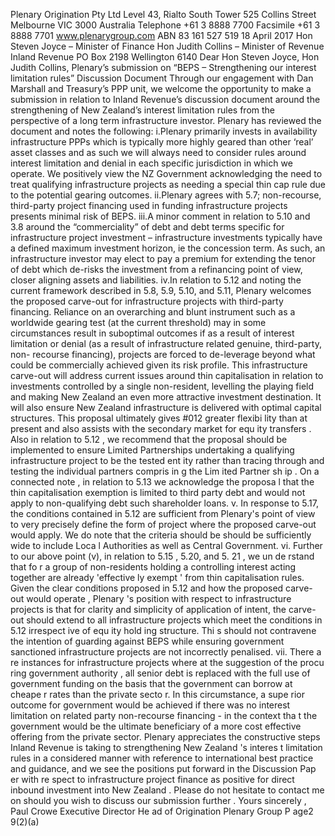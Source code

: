 Plenary Origination Pty Ltd Level 43, Rialto South Tower 525 Collins Street Melbourne VIC 3000 Australia Telephone +61 3 8888 7700 Facsimile +61 3 8888 7701 www.plenarygroup.com ABN 83 161 527 519 18 April 2017 Hon Steven Joyce – Minister of Finance Hon Judith Collins – Minister of Revenue Inland Revenue PO Box 2198 Wellington 6140 Dear Hon Steven Joyce, Hon Judith Collins, Plenary’s submission on “BEPS – Strengthening our interest limitation rules” Discussion Document Through our engagement with Dan Marshall and Treasury’s PPP unit, we welcome the opportunity to make a submission in relation to Inland Revenue’s discussion document around the strengthening of New Zealand’s interest limitation rules from the perspective of a long term infrastructure investor. Plenary has reviewed the document and notes the following: i.Plenary primarily invests in availability infrastructure PPPs which is typically more highly geared than other ‘real’ asset classes and as such we will always need to consider rules around interest limitation and denial in each specific jurisdiction in which we operate. We positively view the NZ Government acknowledging the need to treat qualifying infrastructure projects as needing a special thin cap rule due to the potential gearing outcomes. ii.Plenary agrees with 5.7; non-recourse, third-party project financing used in funding infrastructure projects presents minimal risk of BEPS. iii.A minor comment in relation to 5.10 and 3.8 around the “commerciality” of debt and debt terms specific for infrastructure project investment – infrastructure investments typically have a defined maximum investment horizon, ie the concession term. As such, an infrastructure investor may elect to pay a premium for extending the tenor of debt which de-risks the investment from a refinancing point of view, closer aligning assets and liabilities. iv.In relation to 5.12 and noting the current framework described in 5.8, 5.9, 5.10, and 5.11, Plenary welcomes the proposed carve-out for infrastructure projects with third-party financing. Reliance on an overarching and blunt instrument such as a worldwide gearing test (at the current threshold) may in some circumstances result in suboptimal outcomes if as a result of interest limitation or denial (as a result of infrastructure related genuine, third-party, non- recourse financing), projects are forced to de-leverage beyond what could be commercially achieved given its risk profile. This infrastructure carve-out will address current issues around thin capitalisation in relation to investments controlled by a single non-resident, levelling the playing field and making New Zealand an even more attractive investment destination. It will also ensure New Zealand infrastructure is delivered with optimal capital structures. This proposal ultimately gives #012 greater flexibi lity than at present and also assists with the secondary market for equ ity transfers . Also in relation to 5.12 , we recommend that the proposal should be implemented to ensure Limited Partnerships undertaking a qualifying infrastructure project to be the tested ent ity rather than tracing through and testing the individual partners compris in g the Lim ited Partner sh ip . On a connected note , in relation to 5.13 we acknowledge the proposa l that the thin capitalisation exemption is limited to third party debt and would not apply to non-qualifying debt such shareholder loans. v. In response to 5.17, the conditions contained in 5.12 are sufficient from Plenary's point of view to very precisely define the form of project where the proposed carve-out would apply. We do note that the criteria should be should be sufficiently wide to include Loca l Authorities as well as Central Government. vi. Further to our above point (v), in relation to 5.15 , 5.20, and 5. 21 , we un de rstand that fo r a group of non-residents holding a controlling interest acting together are already 'effective ly exempt ' from thin capitalisation rules. Given the clear conditions proposed in 5.12 and how the proposed carve-out would operate , Plenary 's position with respect to infrastructure projects is that for clarity and simplicity of application of intent, the carve-out should extend to all infrastructure projects which meet the conditions in 5.12 irrespect ive of equ ity hold ing structure. Thi s should not contravene the intention of guarding against BEPS while ensuring government sanctioned infrastructure projects are not incorrectly penalised. vii. There a re instances for infrastructure projects where at the suggestion of the procu ring government authority , all senior debt is replaced with the full use of government funding on the basis that the government can borrow at cheape r rates than the private secto r. In this circumstance, a supe rior outcome for government would be achieved if there was no interest limitation on related party non-recourse financing - in the context tha t the government would be the ultimate beneficiary of a more cost effective offering from the private sector. Plenary appreciates the constructive steps Inland Revenue is taking to strengthening New Zealand 's interes t limitation rules in a considered manner with reference to international best practice and guidance, and we see the positions put forward in the Discussion Pap er with re spect to infrastructure project finance as positive for direct inbound investment into New Zealand . Please do not hesitate to contact me on should you wish to discuss our submission further . Yours sincerely , Paul Crowe Executive Director He ad of Origination Plenary Group P age2 9(2)(a)